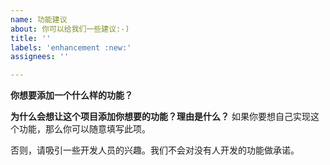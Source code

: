 ```yaml
---
name: 功能建议
about: 你可以给我们一些建议:-)
title: ''
labels: 'enhancement :new:'
assignees: ''

---
```


**你想要添加一个什么样的功能？**

**为什么会想让这个项目添加你想要的功能？理由是什么？**
如果你要想自己实现这个功能，那么你可以随意填写此项。

否则，请吸引一些开发人员的兴趣。我们不会对没有人开发的功能做承诺。
